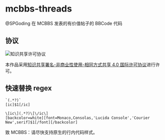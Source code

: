 # mcbbs-threads

@SPGoding 在 MCBBS 发表的有价值帖子的 BBCode 代码

## 协议

![知识共享许可协议](https://i.creativecommons.org/l/by-nc-sa/4.0/88x31.png)

本作品采用[知识共享署名-非商业性使用-相同方式共享 4.0 国际许可协议](http://creativecommons.org/licenses/by-nc-sa/4.0/)进行许可。

## 快速替换 regex

```
`(.*?)`
[ic]$1[/ic]

\[ic\](.*?)\[\/ic\]
[backcolor=white][font=Monaco,Consolas,'Lucida Console','Courier New',serif]$1[/font][/backcolor]
```

致 MCBBS：请尽快支持原生的行内代码样式。